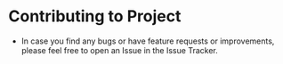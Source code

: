 # Contributing to Project  

* In case you find any bugs or have feature requests or improvements, please feel free to open an Issue in the Issue Tracker.
